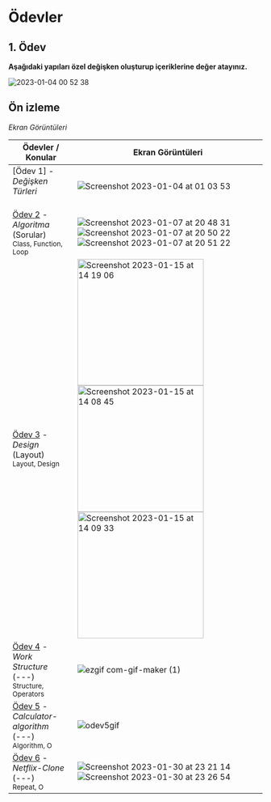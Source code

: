 # Ödevler

## 1. Ödev

**Aşağıdaki yapıları özel değişken oluşturup içeriklerine değer atayınız.**

![2023-01-04 00 52 38](https://user-images.githubusercontent.com/77938037/210447657-2544ec2d-a854-4d39-b441-694043fe0c5e.jpg)

## Ön izleme

*Ekran Görüntüleri*

Ödevler / Konular                                                                                                                                                            | Ekran Görüntüleri
---                                                                                                                                                                          |---
[Ödev 1] - *Değişken Türleri* <br/>                                         <br/> |  ![Screenshot 2023-01-04 at 01 03 53](https://user-images.githubusercontent.com/77938037/210449520-4f1f7a6b-e570-4df4-9eef-c0c6a6241869.png) |
[Ödev 2](02-Ödev2) - *Algoritma* <br/>(Sorular)                                         <br/><sub> Class, Function, Loop                                             </sub> | ![Screenshot 2023-01-07 at 20 48 31](https://user-images.githubusercontent.com/77938037/211164094-cd5c6e87-f6e6-4677-b963-7df79a07fac4.png) ![Screenshot 2023-01-07 at 20 50 22](https://user-images.githubusercontent.com/77938037/211164102-33746e17-9131-4da6-bbd0-f637317ad016.png) ![Screenshot 2023-01-07 at 20 51 22](https://user-images.githubusercontent.com/77938037/211164106-dec591d6-f64f-4bbc-b635-5cada819096b.png) |
[Ödev 3](03-Ödev3) - *Design* <br/>(Layout)                                         <br/><sub> Layout, Design                                             </sub> | <img width="250" alt="Screenshot 2023-01-15 at 14 19 06" src="https://user-images.githubusercontent.com/77938037/212537811-8f0e1721-e84c-40b7-988d-1d6cf9da1ece.png"> <img width="250" alt="Screenshot 2023-01-15 at 14 08 45" src="https://user-images.githubusercontent.com/77938037/212537871-821a3c12-e596-4b62-8b81-b34806458a78.png"> <img width="250" alt="Screenshot 2023-01-15 at 14 09 33" src="https://user-images.githubusercontent.com/77938037/212537899-fe74db34-4fd7-45cf-8a77-9595ca9f951d.png"> | 
[Ödev 4](04-Ödev4) - *Work Structure* <br/>(---)                                         <br/><sub> Structure, Operators                                             </sub> | ![ezgif com-gif-maker (1)](https://user-images.githubusercontent.com/77938037/212926455-aefbaf1f-b797-45b9-9454-f8f879ec5519.gif) |
[Ödev 5](05-Calculator) - *Calculator-algorithm* <br/>(---)                                         <br/><sub> Algorithm, O                                             </sub> | ![odev5gif](https://user-images.githubusercontent.com/77938037/213340930-dc4c790a-72ff-487d-ba35-76b407704fc8.gif) |
[Ödev 6](05-Netflix) - *Netflix-Clone* <br/>(---)                                         <br/><sub> Repeat, O                                             </sub> | ![Screenshot 2023-01-30 at 23 21 14](https://user-images.githubusercontent.com/77938037/215587875-fefeb3da-5f59-444f-999b-9dec0c75e60c.png) ![Screenshot 2023-01-30 at 23 26 54](https://user-images.githubusercontent.com/77938037/215588094-3341771b-c46e-44d5-8e08-a86b0a90fee2.png)  |




















